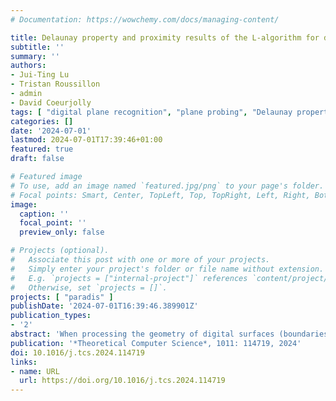 ```yaml
---
# Documentation: https://wowchemy.com/docs/managing-content/

title: Delaunay property and proximity results of the L-algorithm for digital plane probing
subtitle: ''
summary: ''
authors:
- Jui-Ting Lu
- Tristan Roussillon
- admin
- David Coeurjolly
tags: [ "digital plane recognition", "plane probing", "Delaunay property", "3D" ]
categories: []
date: '2024-07-01'
lastmod: 2024-07-01T17:39:46+01:00
featured: true
draft: false

# Featured image
# To use, add an image named `featured.jpg/png` to your page's folder.
# Focal points: Smart, Center, TopLeft, Top, TopRight, Left, Right, BottomLeft, Bottom, BottomRight.
image:
  caption: ''
  focal_point: ''
  preview_only: false

# Projects (optional).
#   Associate this post with one or more of your projects.
#   Simply enter your project's folder or file name without extension.
#   E.g. `projects = ["internal-project"]` references `content/project/deep-learning/index.md`.
#   Otherwise, set `projects = []`.
projects: [ "paradis" ]
publishDate: '2024-07-01T16:39:46.389901Z'
publication_types:
- '2'
abstract: 'When processing the geometry of digital surfaces (boundaries of voxel sets), linear local structures such as pieces of digital planes play an important role. To capture such geometrical features, plane-probing algorithms have demonstrated their strength: starting from an initial triangle, the digital structure is locally probed to expand the triangle approximating the plane parameters more and more precisely (converging to the exact parameters for infinite digital planes). Among the different plane-probing algorithms, the L-algorithm is a plane-probing algorithm variant which takes into account a generally larger neighborhood of points for its update process. We show in this paper that this algorithm has the advantage to guarantee the so-called Delaunay property of the set of probing points, which has interesting consequences: it provides a minimal basis of the plane and guarantees an as-local-as-possible computation.'
publication: '*Theoretical Computer Science*, 1011: 114719, 2024'
doi: 10.1016/j.tcs.2024.114719
links:
- name: URL
  url: https://doi.org/10.1016/j.tcs.2024.114719
---
```

